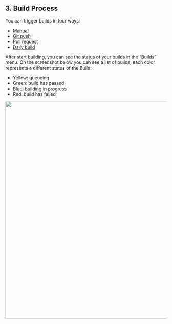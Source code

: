## 3. Build Process

You can trigger builds in four ways:

- [Manual](./manual_build.html)
- [Git push](./triggering_build_with_git_push.html)
- [Pull request](./triggering_build_with_pull_request.html)
- [Daily build](./daily_build.html)

After start building, you can see the status of your builds in the “Builds” menu. On the screenshot below you can see a list of builds, each color represents a different status of the Build:

- Yellow: queueing
- Green: build has passed
- Blue: building in progress
- Red: build has failed


<img src="https://dn-shimo-image.qbox.me/n2sC3cqDBGceNhhH.png!thumbnail" width=680>







